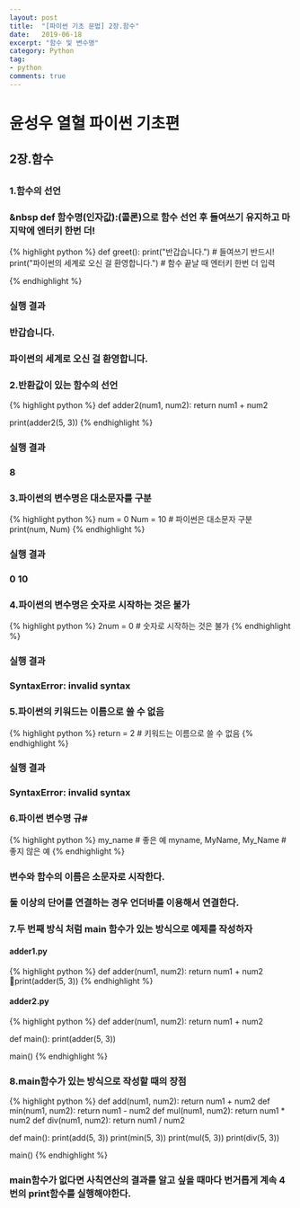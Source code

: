 ```yaml
---
layout: post
title:  "[파이썬 기초 문법] 2장.함수"
date:   2019-06-18
excerpt: "함수 및 변수명"
category: Python
tag:
- python
comments: true
---
```


# 윤성우 열혈 파이썬 기초편
## 2장.함수
##   
### 1.함수의 선언
### &nbsp def 함수명(인자값):(콜론)으로 함수 선언 후 들여쓰기 유지하고 마지막에 엔터키 한번 더!
{% highlight python %}
def greet():
    print("반갑습니다.") # 들여쓰기 반드시!
    print("파이썬의 세계로 오신 걸 환영합니다.")
    # 함수 끝날 때 엔터키 한번 더 입력

{% endhighlight %}
###  실행 결과
###  반갑습니다.
###  파이썬의 세계로 오신 걸 환영합니다.
###   
### 2.반환값이 있는 함수의 선언
{% highlight python %}
def adder2(num1, num2):
        return num1 + num2

print(adder2(5, 3))
{% endhighlight %}
###  실행 결과
###  8
###   
### 3.파이썬의 변수명은 대소문자를 구분
{% highlight python %}
num = 0
Num = 10      # 파이썬은 대소문자 구분
print(num, Num)
{% endhighlight %}
###  실행 결과
###  0 10
###   
### 4.파이썬의 변수명은 숫자로 시작하는 것은 불가
{% highlight python %}
2num = 0		# 숫자로 시작하는 것은 불가
{% endhighlight %}
###  실행 결과
###  SyntaxError: invalid syntax
###   
### 5.파이썬의 키워드는 이름으로 쓸 수 없음
{% highlight python %}
return = 2		# 키워드는 이름으로 쓸 수 없음
{% endhighlight %}
###  실행 결과
###  SyntaxError: invalid syntax
###   
### 6.파이썬 변수명 규#
{% highlight python %}
my_name                     # 좋은 예
myname, MyName, My_Name     # 좋지 않은 예
{% endhighlight %}
###  변수와 함수의 이름은 소문자로 시작한다.
###  둘 이상의 단어를 연결하는 경우 언더바를 이용해서 연결한다.
###   
###  7.두 번째 방식 처럼 main 함수가 있는 방식으로 예제를 작성하자
#### adder1.py
{% highlight python %}
def adder(num1, num2):
    return num1 + num2
print(adder(5, 3))
{% endhighlight %}
####   
#### adder2.py
{% highlight python %}
def adder(num1, num2):
    return num1 + num2

def main():
    print(adder(5, 3))

main()
{% endhighlight %}
###  
### 8.main함수가 있는 방식으로 작성할 때의 장점
{% highlight python %}
def add(num1, num2):
    return num1 + num2
def min(num1, num2):
    return num1 - num2
def mul(num1, num2):
    return num1 * num2
def div(num1, num2):
    return num1 / num2

def main():
    print(add(5, 3))
    print(min(5, 3))
    print(mul(5, 3))
    print(div(5, 3))

main()
{% endhighlight %}
###  main함수가 없다면 사칙연산의 결과를 알고 싶을 때마다 번거롭게 계속 4번의 print함수를 실행해야한다.

<!-- {% highlight python %}

{% endhighlight %} -->
<!-- ## HTML Elements

Below is just about everything you'll need to style in the theme. Check the source code to see the many embedded elements within paragraphs.

# Heading 1

## Heading 2

### Heading 3

#### Heading 4

##### Heading 5

###### Heading 6

### Body text

Lorem ipsum dolor sit amet, test link adipiscing elit. **This is strong**. Nullam dignissim convallis est. Quisque aliquam.

![Smithsonian Image](https://mmistakes.github.io/minimal-mistakes/images/3953273590_704e3899d5_m.jpg)
{: .image-right} -->

<!-- *This is emphasized*. Donec faucibus. Nunc iaculis suscipit dui. 53 = 125. Water is H2O. Nam sit amet sem. Aliquam libero nisi, imperdiet at, tincidunt nec, gravida vehicula, nisl. The New York Times (That’s a citation). Underline.Maecenas ornare tortor. Donec sed tellus eget sapien fringilla nonummy. Mauris a ante. Suspendisse quam sem, consequat at, commodo vitae, feugiat in, nunc. Morbi imperdiet augue quis tellus.

HTML and CSS are our tools. Mauris a ante. Suspendisse quam sem, consequat at, commodo vitae, feugiat in, nunc. Morbi imperdiet augue quis tellus. Praesent mattis, massa quis luctus fermentum, turpis mi volutpat justo, eu volutpat enim diam eget metus. -->

<!-- ### Blockquotes

> Lorem ipsum dolor sit amet, test link adipiscing elit. Nullam dignissim convallis est. Quisque aliquam. -->

<!-- ## List Types

### Ordered Lists

1. Item one
   1. sub item one
   2. sub item two
   3. sub item three
2. Item two

### Unordered Lists

* Item one
* Item two
* Item three

## Tables

| Header1 | Header2 | Header3 |
|:--------|:-------:|--------:|
| cell1   | cell2   | cell3   |
| cell4   | cell5   | cell6   |
|----
| cell1   | cell2   | cell3   |
| cell4   | cell5   | cell6   |
|=====
| Foot1   | Foot2   | Foot3
{: rules="groups"} -->

<!-- ## Code Snippets

{% highlight css %}
#container {
  float: left;
  margin: 0 -240px 0 0;
  width: 100%;
}
{% endhighlight %}

## Buttons

Make any link standout more when applying the `.btn` class.

{% highlight html %}
<a href="#" class="btn btn-success">Success Button</a>
{% endhighlight %}

<div markdown="0"><a href="#" class="btn">Primary Button</a></div>
<div markdown="0"><a href="#" class="btn btn-success">Success Button</a></div>
<div markdown="0"><a href="#" class="btn btn-warning">Warning Button</a></div>
<div markdown="0"><a href="#" class="btn btn-danger">Danger Button</a></div>
<div markdown="0"><a href="#" class="btn btn-info">Info Button</a></div>

## KBD

You can also use `<kbd>` tag for keyboard buttons.

{% highlight html %}
<kbd>W</kbd><kbd>A</kbd><kbd>S</kbd><kbd>D</kbd>
{% endhighlight %}

Press <kbd>W</kbd><kbd>A</kbd><kbd>S</kbd><kbd>D</kbd> to move your car. **Midtown Maddness!!**

## Notices

**Watch out!** You can also add notices by appending `{: .notice}` to a paragraph.
{: .notice} -->
